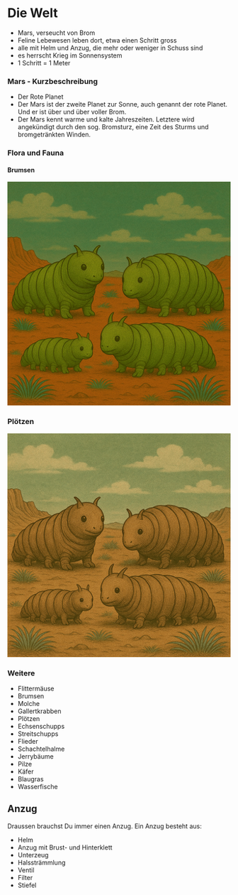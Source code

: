 # Die Welt

* Mars, verseucht von Brom
* Feline Lebewesen leben dort, etwa einen Schritt gross
* alle mit Helm und Anzug, die mehr oder weniger in Schuss sind
* es herrscht Krieg im Sonnensystem
* 1 Schritt = 1 Meter

### Mars - Kurzbeschreibung

* Der Rote Planet
* Der Mars ist der zweite Planet zur Sonne, auch genannt der rote Planet. Und er ist über und über voller Brom.
* Der Mars kennt warme und kalte Jahreszeiten. Letztere wird angekündigt durch den sog. Bromsturz, eine Zeit des
  Sturms und bromgetränkten Winden.

### Flora und Fauna

#### Brumsen

![brumsen-01.png](..%2Fimages%2Ffauna%2Fbrumsen-01.png)

### Plötzen

![ploetzen-01.png](..%2Fimages%2Ffauna%2Fploetzen-01.png)

### Weitere

* Flittermäuse
* Brumsen
* Molche
* Gallertkrabben
* Plötzen
* Echsenschupps
* Streitschupps
* Flieder
* Schachtelhalme
* Jerrybäume
* Pilze
* Käfer
* Blaugras
* Wasserfische

## Anzug

Draussen brauchst Du immer einen Anzug. Ein Anzug besteht aus:

* Helm
* Anzug mit Brust- und Hinterklett
* Unterzeug
* Halssträmmlung
* Ventil
* Filter
* Stiefel


